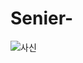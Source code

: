 # Senier-

![사신](https://user-images.githubusercontent.com/63137718/99634009-297be580-2a83-11eb-84d8-5fecf7318c7f.png)
